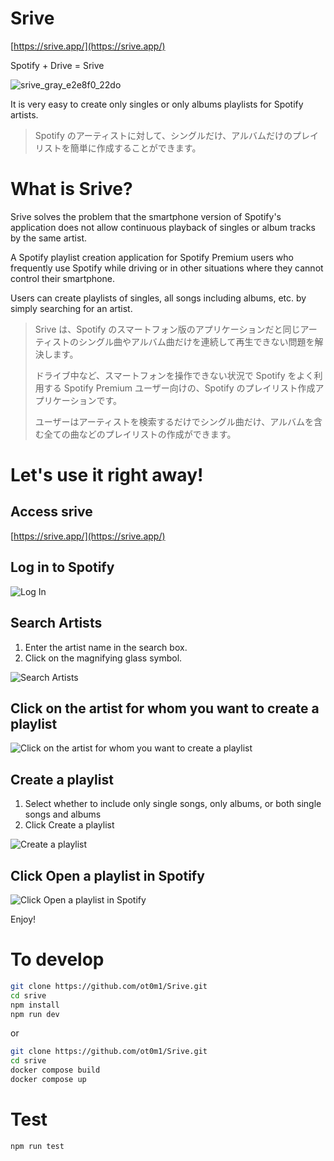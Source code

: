 # Srive
[https://srive.app/](https://srive.app/)

Spotify + Drive = Srive

![srive_gray_e2e8f0_22do](https://user-images.githubusercontent.com/6190966/204440619-55f12b02-df13-4e6c-9b14-9597e9c91fd3.png)

It is very easy to create only singles or only albums playlists for Spotify artists.

> Spotify のアーティストに対して、シングルだけ、アルバムだけのプレイリストを簡単に作成することができます。

# What is Srive?

Srive solves the problem that the smartphone version of Spotify's application does not allow continuous playback of singles or album tracks by the same artist.

A Spotify playlist creation application for Spotify Premium users who frequently use Spotify while driving or in other situations where they cannot control their smartphone.

Users can create playlists of singles, all songs including albums, etc. by simply searching for an artist.

> Srive は、Spotify のスマートフォン版のアプリケーションだと同じアーティストのシングル曲やアルバム曲だけを連続して再生できない問題を解決します。
> 
> ドライブ中など、スマートフォンを操作できない状況で Spotify をよく利用する Spotify Premium ユーザー向けの、Spotify のプレイリスト作成アプリケーションです。
> 
> ユーザーはアーティストを検索するだけでシングル曲だけ、アルバムを含む全ての曲などのプレイリストの作成ができます。

# Let's use it right away!

## Access srive

[https://srive.app/](https://srive.app/)
## Log in to Spotify

![Log In](https://user-images.githubusercontent.com/6190966/213918589-52580197-746a-4a09-a42b-f821c52b732e.png)

## Search Artists
1. Enter the artist name in the search box.
1. Click on the magnifying glass symbol.

![Search Artists](https://user-images.githubusercontent.com/6190966/208909075-f8b7df10-7fbb-4322-8d8e-f0b9bb44d257.png)

## Click on the artist for whom you want to create a playlist

![Click on the artist for whom you want to create a playlist](https://user-images.githubusercontent.com/6190966/208909076-d571ba99-903f-4404-a525-60a5d2ac784c.png)
## Create a playlist

1. Select whether to include only single songs, only albums, or both single songs and albums
1. Click Create a playlist

![Create a playlist](https://user-images.githubusercontent.com/6190966/208909752-26daba90-d4ed-4f17-918a-ba6668af0d4b.png)

## Click Open a playlist in Spotify

![Click Open a playlist in Spotify](https://user-images.githubusercontent.com/6190966/208909083-6e4f10fa-323e-4463-941b-3c9921877833.png)

Enjoy!

# To develop
```bash
git clone https://github.com/ot0m1/Srive.git
cd srive
npm install
npm run dev
```

or

```bash
git clone https://github.com/ot0m1/Srive.git
cd srive
docker compose build
docker compose up
```


# Test
```bash
npm run test
```
